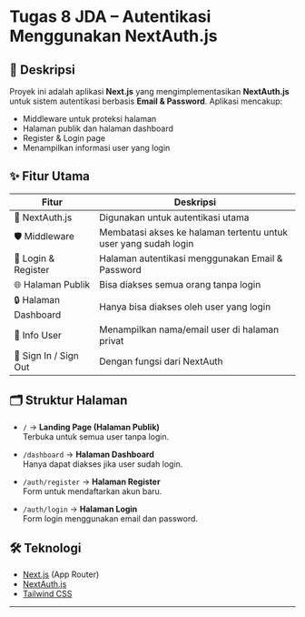 # Tugas 8 JDA – Autentikasi Menggunakan NextAuth.js

## 📌 Deskripsi

Proyek ini adalah aplikasi **Next.js** yang mengimplementasikan **NextAuth.js** untuk sistem autentikasi berbasis **Email & Password**. Aplikasi mencakup:

- Middleware untuk proteksi halaman
- Halaman publik dan halaman dashboard
- Register & Login page
- Menampilkan informasi user yang login

## ✨ Fitur Utama

| Fitur             | Deskripsi                                                  |
|------------------|------------------------------------------------------------|
| 🔐 NextAuth.js    | Digunakan untuk autentikasi utama                            |
| 🛡️ Middleware     | Membatasi akses ke halaman tertentu untuk user yang sudah login |
| 🔑 Login & Register | Halaman autentikasi menggunakan Email & Password         |
| 🌐 Halaman Publik | Bisa diakses semua orang tanpa login                        |
| 🔒 Halaman Dashboard | Hanya bisa diakses oleh user yang login                     |
| 👤 Info User      | Menampilkan nama/email user di halaman privat               |
| 🔄 Sign In / Sign Out | Dengan fungsi dari NextAuth                             |

## 🗂️ Struktur Halaman

- `/` → **Landing Page (Halaman Publik)**  
  Terbuka untuk semua user tanpa login.

- `/dashboard` → **Halaman Dashboard**  
  Hanya dapat diakses jika user sudah login.

- `/auth/register` → **Halaman Register**  
  Form untuk mendaftarkan akun baru.

- `/auth/login` → **Halaman Login**  
  Form login menggunakan email dan password.

## 🛠️ Teknologi

- [Next.js](https://nextjs.org/) (App Router)
- [NextAuth.js](https://next-auth.js.org/)
- [Tailwind CSS](https://tailwindcss.com/)

---

